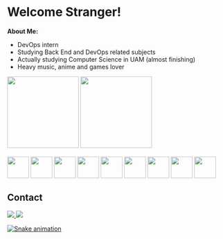  <h1>Welcome Stranger!</h1>
 
 **About Me:**
  - DevOps intern
  - Studying Back End and DevOps related subjects
  - Actually studying Computer Science in UAM (almost finishing)
  - Heavy music, anime and games lover
<div style=display: "inline_block">
  <img height="165" src="https://github-readme-stats.vercel.app/api?username=jonathanrib3&hide=stars&theme=radical&show_icons=true&include_all_commits=true"/> 
  <img height="165" src="https://github-readme-stats.vercel.app/api/top-langs/?username=jonathanrib3&theme=radical&layout=compact"/>
</div>

<div style=display: "inline_block"><br>
  <img height="50" width="50" src="https://cdn.jsdelivr.net/gh/devicons/devicon/icons/docker/docker-plain-wordmark.svg"/>
  <img height="50" width="50" src="https://cdn.jsdelivr.net/gh/devicons/devicon/icons/git/git-original.svg"/>
  <img height="50" width="50" src="https://cdn.jsdelivr.net/gh/devicons/devicon/icons/java/java-original.svg"/>
  <img height="50" width="50" src="https://cdn.jsdelivr.net/gh/devicons/devicon/icons/nodejs/nodejs-original.svg"/>
  <img height="50" width="50" src="https://cdn.jsdelivr.net/gh/devicons/devicon/icons/typescript/typescript-plain.svg"/>
  <img height="50" width="50" src="https://cdn.jsdelivr.net/gh/devicons/devicon/icons/mongodb/mongodb-original.svg"/>
  <img height="50" width="50" src="https://cdn.jsdelivr.net/gh/devicons/devicon/icons/postgresql/postgresql-original.svg"/>
  <img height="50" width="50" src="https://cdn.jsdelivr.net/gh/devicons/devicon/icons/linux/linux-original.svg" />
  <img height="50" width="50" src="https://cdn.jsdelivr.net/gh/devicons/devicon/icons/windows8/windows8-original.svg" />

</div>

## Contact
 
<div style=display: "inline_block">
  <a href="mailto:jonathanrib.3@gmail.com"><img src="https://img.shields.io/badge/Gmail-D14836?style=for-the-badge&logo=gmail&logoColor=white"/>
  <a href="https://www.linkedin.com/in/jonathan-ribeiro-de-oliveira/"><img src="https://img.shields.io/badge/LinkedIn-0077B5?style=for-the-badge&logo=linkedin&logoColor=white"/>
</div>
    
![Snake animation](https://github.com/jonathanrib3/jonathanrib3/blob/output/github-contribution-grid-snake.svg)
